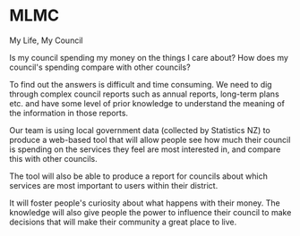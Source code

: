 # MLMC
My Life, My Council

Is my council spending my money on the things I care about? How does my council's spending compare with other councils?

To find out the answers is difficult and time consuming. We need to dig through complex council reports such as annual reports, long-term plans etc. and have some level of prior knowledge to understand the meaning of the information in those reports.

Our team is using local government data (collected by Statistics NZ) to produce a web-based tool that will allow people see how much their council is spending on the services they feel are most interested in, and compare this with other councils.

The tool will also be able to produce a report for councils about which services are most important to users within their district.

It will foster people's curiosity about what happens with their money. The knowledge will also give people the power to influence their council to make decisions that will make their community a great place to live.
